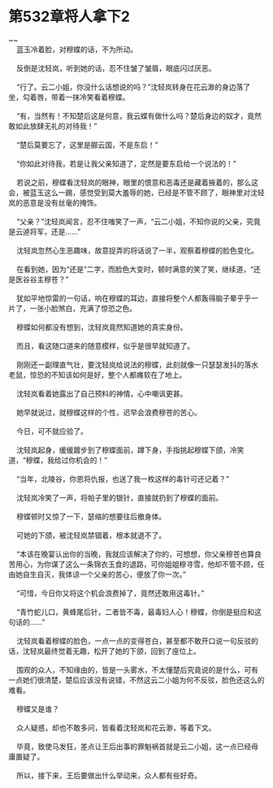 # 第532章将人拿下2
~~<br>&nbsp;&nbsp;&nbsp;&nbsp;蓝玉冷着脸，对穆蝶的话，不为所动。<br><br>&nbsp;&nbsp;&nbsp;&nbsp;反倒是沈轻岚，听到她的话，忍不住皱了皱眉，眼底闪过厌恶。<br><br>&nbsp;&nbsp;&nbsp;&nbsp;“行了。云二小姐，你没什么话想说的吗？”沈轻岚转身在花云渺的身边落了坐，勾着唇，带着一抹冷笑看着穆蝶。<br><br>&nbsp;&nbsp;&nbsp;&nbsp;“有，当然有！不知楚后这是何意，我云蝶有做什么吗？楚后身边的奴才，竟然敢如此放肆无礼的对待我！”<br><br>&nbsp;&nbsp;&nbsp;&nbsp;“楚后莫要忘了，这里是郦云国，不是东启！”<br><br>&nbsp;&nbsp;&nbsp;&nbsp;“你如此对待我，若是让我父亲知道了，定然是要东启给一个说法的！”<br><br>&nbsp;&nbsp;&nbsp;&nbsp;若说之前，穆蝶看沈轻岚的眼神，眼里的恨意和恶毒还是藏着掖着的，那么这会，被蓝玉这么一踢，感觉受到莫大羞辱的她，已经是不管不顾了，眼神里对沈轻岚的恶意是没有丝毫的掩饰。<br><br>&nbsp;&nbsp;&nbsp;&nbsp;“父亲？”沈轻岚闻言，忍不住嗤笑了一声，“云二小姐，不知你说的父亲，究竟是云逴将军，还是……”<br><br>&nbsp;&nbsp;&nbsp;&nbsp;沈轻岚忽然心生恶趣味，故意捉弄的将话说了一半，观察着穆蝶的脸色变化。<br><br>&nbsp;&nbsp;&nbsp;&nbsp;在看到她，因为“还是”二字，而脸色大变时，顿时满意的笑了笑，继续道，“还是医谷谷主穆苍？”<br><br>&nbsp;&nbsp;&nbsp;&nbsp;犹如平地惊雷的一句话，响在穆蝶的耳边，直接将整个人都轰得脑子晕乎乎一片了，一张小脸煞白，充满了惊恐之色。<br><br>&nbsp;&nbsp;&nbsp;&nbsp;穆蝶如何都没有想到，沈轻岚竟然知道她的真实身份。<br><br>&nbsp;&nbsp;&nbsp;&nbsp;而且，看这随口道来的随意模样，似乎是很早就知道了。<br><br>&nbsp;&nbsp;&nbsp;&nbsp;刚刚还一副理直气壮，要沈轻岚给说法的穆蝶，此刻就像一只瑟瑟发抖的落水老鼠，惊恐的不知该如何是好，整个人都瘫软在了地上。<br><br>&nbsp;&nbsp;&nbsp;&nbsp;沈轻岚看着她露出了自己预料的神情，心中嘲讽更甚。<br><br>&nbsp;&nbsp;&nbsp;&nbsp;她早就说过，就穆蝶这样的个性，迟早会浪费穆苍的苦心。<br><br>&nbsp;&nbsp;&nbsp;&nbsp;今日，可不就应验了。<br><br>&nbsp;&nbsp;&nbsp;&nbsp;沈轻岚起身，缓缓踱步到了穆蝶面前，蹲下身，手指挑起穆蝶下颌，冷笑道，“穆蝶，我给过你机会的！”<br><br>&nbsp;&nbsp;&nbsp;&nbsp;“当年，北陵谷，你恩将仇报，也送了我一枚这样的毒针可还记着？”<br><br>&nbsp;&nbsp;&nbsp;&nbsp;沈轻岚冷笑了一声，将帕子里的银针，直接就扔到了穆蝶的面前。<br><br>&nbsp;&nbsp;&nbsp;&nbsp;穆蝶顿时又惊了一下，瑟缩的想要往后撤身体。<br><br>&nbsp;&nbsp;&nbsp;&nbsp;可她的下颌，被沈轻岚禁锢着，根本就退不了。<br><br>&nbsp;&nbsp;&nbsp;&nbsp;“本该在晚宴认出你的当晚，我就应该解决了你的，可想想，你父亲穆苍也算良苦用心，为你谋了这么一条锦衣玉食的退路，可你姐姐穆寻雪，他却不管不顾，任由她自生自灭，我体谅一个父亲的苦心，便放了你一次。”<br><br>&nbsp;&nbsp;&nbsp;&nbsp;“可惜，今日你又将这个机会浪费掉了，竟然还敢用这毒针。”<br><br>&nbsp;&nbsp;&nbsp;&nbsp;“青竹蛇儿口，黄蜂尾后针，二者皆不毒，最毒妇人心！穆蝶，你倒是挺应和这句话的……”<br><br>&nbsp;&nbsp;&nbsp;&nbsp;沈轻岚看着穆蝶的脸色，一点一点的变得苍白，甚至都不敢开口说一句反驳的话，沈轻岚最终觉着无趣，松开了她的下颌，回到了座位上。<br><br>&nbsp;&nbsp;&nbsp;&nbsp;围观的众人，不知缘由的，皆是一头雾水，不太懂楚后究竟说的是什么，可有一点她们很清楚，楚后应该没有说错，不然这云二小姐为何不反驳，脸色还这么的难看。<br><br>&nbsp;&nbsp;&nbsp;&nbsp;穆蝶又是谁？<br><br>&nbsp;&nbsp;&nbsp;&nbsp;众人疑惑，却也不敢多问，皆看着沈轻岚和花云渺，等着下文。<br><br>&nbsp;&nbsp;&nbsp;&nbsp;毕竟，致使马发狂，差点让王后出事的罪魁祸首就是云二小姐，这一点已经毋庸置疑了。<br><br>&nbsp;&nbsp;&nbsp;&nbsp;所以，接下来，王后要做出什么举动来，众人都有些好奇。<br><br>
                    

<script>_fwqdsqadxfw()</script>
<div><script>_dfwf1dw();</script></div>
<div><script>_dfwf1agdw();</script></div>
                